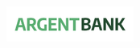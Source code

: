 <img src="https://github.com/codexarama/AmandineArias_13_02112021/blob/main/designs/img/argentBankLogo.png" width="50%" />
